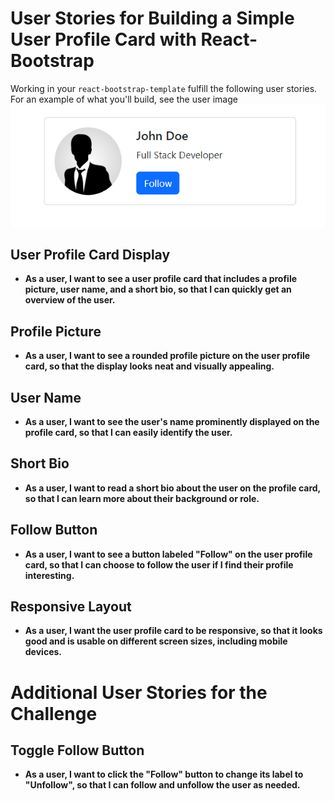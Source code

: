 # User Stories for Building a Simple User Profile Card with React-Bootstrap
Working in your `react-bootstrap-template` fulfill the following user stories. For an example of what you'll build, see the user image ![example-image](./userCardExample.png) 

## User Profile Card Display
- **As a user, I want to see a user profile card that includes a profile picture, user name, and a short bio, so that I can quickly get an overview of the user.**

## Profile Picture
- **As a user, I want to see a rounded profile picture on the user profile card, so that the display looks neat and visually appealing.**

## User Name
- **As a user, I want to see the user's name prominently displayed on the profile card, so that I can easily identify the user.**

## Short Bio
- **As a user, I want to read a short bio about the user on the profile card, so that I can learn more about their background or role.**

## Follow Button
- **As a user, I want to see a button labeled "Follow" on the user profile card, so that I can choose to follow the user if I find their profile interesting.**

## Responsive Layout
- **As a user, I want the user profile card to be responsive, so that it looks good and is usable on different screen sizes, including mobile devices.**

# Additional User Stories for the Challenge

## Toggle Follow Button
- **As a user, I want to click the "Follow" button to change its label to "Unfollow", so that I can follow and unfollow the user as needed.**

